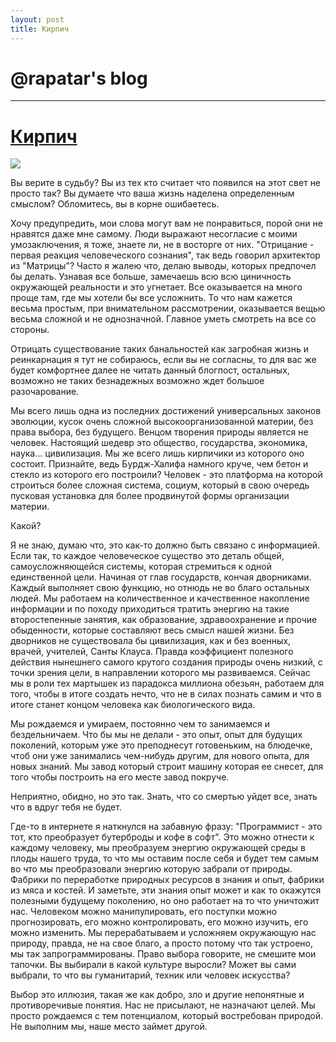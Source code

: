 ```yaml
---
layout: post
title: Кирпич
---
```


# @rapatar's blog

--------------------------------------------------------------------------------

# [Кирпич](http://rapatar.blogspot.com/2013/12/blog-post.html)[](https://www.blogger.com/post-edit.g?blogID=4742592367070517412&postID=8397805916987484204&from=pencil "Edit")

[![](http://ic.pics.livejournal.com/miss_tanezka/63667807/395475/395475_600.jpg)](http://ic.pics.livejournal.com/miss_tanezka/63667807/395475/395475_600.jpg)

Вы верите в судьбу? Вы из тех кто считает что появился на этот свет не просто так? Вы думаете что ваша жизнь наделена определенным смыслом? Обломитесь, вы в корне ошибаетесь.

Хочу предупредить, мои слова могут вам не понравиться, порой они не нравятся даже мне самому. Люди выражают несогласие с моими умозаключения, я тоже, знаете ли, не в восторге от них. "Отрицание - первая реакция человеческого сознания", так ведь говорил архитектор из "Матрицы"? Часто я жалею что, делаю выводы, которых предпочел бы делать. Узнавая все больше, замечаешь всю всю циничность окружающей реальности и это угнетает. Все оказывается на много проще там, где мы хотели бы все усложнить. То что нам кажется весьма простым, при внимательном рассмотрении, оказывается вещью весьма сложной и не однозначной. Главное уметь смотреть на все со стороны.

Отрицать существование таких банальностей как загробная жизнь и реинкарнация я тут не собираюсь, если вы не согласны, то для вас же будет комфортнее далее не читать данный блогпост, остальных, возможно не таких безнадежных возможно ждет большое разочарование.

Мы всего лишь одна из последних достижений универсальных законов эволюции, кусок очень сложной высокоорганизованной материи, без права выбора, без будущего. Венцом творения природы является не человек. Настоящий шедевр это общество, государства, экономика, наука... цивилизация. Мы же всего лишь кирпичики из которого оно состоит. Признайте, ведь Бурдж-Халифа намного круче, чем бетон и стекло из которого его построили? Человек - это платформа на которой строиться более сложная система, социум, который в свою очередь пусковая установка для более продвинутой формы организации материи.

Какой?

Я не знаю, думаю что, это как-то должно быть связано с информацией. Если так, то каждое человеческое существо это деталь общей, самоусложняющейся системы, которая стремиться к одной единственной цели. Начиная от глав государств, кончая дворниками. Каждый выполняет свою функцию, но отнюдь не во благо остальных людей. Мы работаем на количественное и качественное накопление информации и по походу приходиться тратить энергию на такие второстепенные занятия, как образование, здравоохранение и прочие обыденности, которые составляют весь смысл нашей жизни. Без дворников не существовала бы цивилизация, как и без военных, врачей, учителей, Санты Клауса. Правда коэффициент полезного действия нынешнего самого крутого создания природы очень низкий, с точки зрения цели, в направлении которого мы развиваемся. Сейчас мы в роли тех мартышек из парадокса миллиона обезьян, работаем для того, чтобы в итоге создать нечто, что не в силах познать самим и что в итоге станет концом человека как биологического вида.

Мы рождаемся и умираем, постоянно чем то занимаемся и бездельничаем. Что бы мы не делали - это опыт, опыт для будущих поколений, которым уже это преподнесут готовеньким, на блюдечке, чтоб они уже занимались чем-нибудь другим, для нового опыта, для новых знаний. Мы завод который строит машину которая ее снесет, для того чтобы построить на его месте завод покруче.

Неприятно, обидно, но это так. Знать, что со смертью уйдет все, знать что в вдруг тебя не будет.

Где-то в интернете я наткнулся на забавную фразу: "Программист - это тот, кто преобразует бутерброды и кофе в софт". Это можно отнести к каждому человеку, мы преобразуем энергию окружающей среды в плоды нашего труда, то что мы оставим после себя и будет тем самым во что мы преобразовали энергию которую забрали от природы. Фабрики по переработке природных ресурсов в знания и опыт, фабрики из мяса и костей. И заметьте, эти знания опыт может и как то окажутся полезными будущему поколению, но оно работает на то что уничтожит нас. Человеком можно манипулировать, его поступки можно прогнозировать, его можно контролировать, его можно изучить, его можно изменить. Мы перерабатываем и усложняем окружающую нас природу, правда, не на свое благо, а просто потому что так устроено, мы так запрограммированы. Право выбора говорите, не смешите мои тапочки. Вы выбирали в какой культуре выросли? Может вы сами выбрали, то что вы гуманитарий, техник или человек искусства?

Выбор это иллюзия, такая же как добро, зло и другие непонятные и противоречивые понятия. Нас не присылают, не назначают целей. Мы просто рождаемся с тем потенциалом, который востребован природой. Не выполним мы, наше место займет другой.
